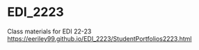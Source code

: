 # EDI_2223
Class materials for EDI 22-23 
https://eeriley99.github.io/EDI_2223/StudentPortfolios2223.html
